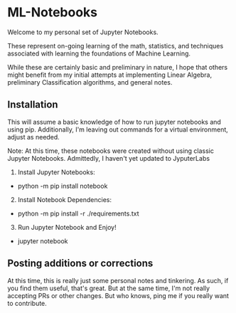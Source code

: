 # ML-Notebooks
Welcome to my personal set of Jupyter Notebooks.

These represent on-going learning of the math, statistics, and techniques associated with learning the foundations of Machine Learning.

While these are certainly basic and preliminary in nature, I hope that others might benefit from my initial attempts at implementing Linear Algebra, preliminary Classification algorithms, and general notes.

## Installation
This will assume a basic knowledge of how to run jupyter notebooks and using pip.  Additionally, I'm leaving out commands for a virtual environment, adjust as needed.

Note:  At this time, these notebooks were created without using classic Jupyter Notebooks.  Admittedly, I haven't yet updated to JyputerLabs

1. Install Jupyter Notebooks:
  - python -m pip install notebook
2. Install Notebook Dependencies:
  - python -m pip install -r ./requirements.txt
3. Run Jupyter Notebook and Enjoy!
  - jupyter notebook

## Posting additions or corrections
At this time, this is really just some personal notes and tinkering.  As such, if you find them useful, that's great.  But at the same time, I'm not really accepting PRs or other changes.  But who knows, ping me if you really want to contribute.
